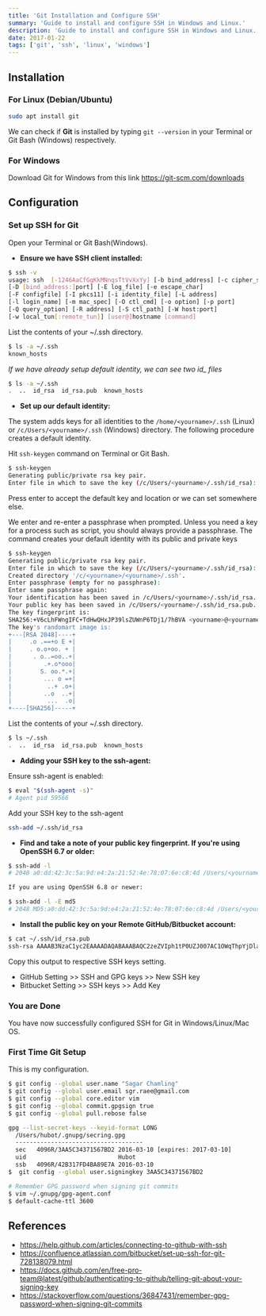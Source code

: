 ```yaml
---
title: 'Git Installation and Configure SSH'
summary: 'Guide to install and configure SSH in Windows and Linux.'
description: 'Guide to install and configure SSH in Windows and Linux.'
date: 2017-01-22
tags: ['git', 'ssh', 'linux', 'windows']
---
```


## Installation

### For Linux (Debian/Ubuntu)

```bash
sudo apt install git
```

We can check if **Git** is installed by typing `git --version` in your Terminal or Git Bash (Windows) respectively.

### For Windows

Download Git for Windows from this link <https://git-scm.com/downloads>

## Configuration

### Set up SSH for Git

Open your Terminal or Git Bash(Windows).

- **Ensure we have SSH client installed:**

```bash
$ ssh -v
usage: ssh  [-1246AaCfGgKkMNnqsTtVvXxYy] [-b bind_address] [-c cipher_spec]
[-D [bind_address:]port] [-E log_file] [-e escape_char]
[-F configfile] [-I pkcs11] [-i identity_file] [-L address]
[-l login_name] [-m mac_spec] [-O ctl_cmd] [-o option] [-p port]
[-Q query_option] [-R address] [-S ctl_path] [-W host:port]
[-w local_tun[:remote_tun]] [user@]hostname [command]
```

List the contents of your ~/.ssh directory.

```bash
$ ls -a ~/.ssh
known_hosts
```

_If we have already setup default identity, we can see two id\_ files_

```bash
$ ls -a ~/.ssh
.  ..  id_rsa  id_rsa.pub  known_hosts
```

- **Set up our default identity:**

The system adds keys for all identities to the `/home/<yourname>/.ssh` (Linux) or `/c/Users/<yourname>/.ssh` (Windows) directory. The following procedure creates a default identity.

Hit `ssh-keygen` command on Terminal or Git Bash.

```bash
$ ssh-keygen
Generating public/private rsa key pair.
Enter file in which to save the key (/c/Users/<yourname>/.ssh/id_rsa):
```

Press enter to accept the default key and location or we can set somewhere else.

We enter and re-enter a passphrase when prompted. Unless you need a key for a process such as script, you should always provide a passphrase. The command creates your default identity with its public and private keys

```bash
$ ssh-keygen
Generating public/private rsa key pair.
Enter file in which to save the key (/c/Users/<yourname>/.ssh/id_rsa):
Created directory '/c/<yourname>/<yourname>/.ssh'.
Enter passphrase (empty for no passphrase):
Enter same passphrase again:
Your identification has been saved in /c/Users/<yourname>/.ssh/id_rsa.
Your public key has been saved in /c/Users/<yourname>/.ssh/id_rsa.pub.
The key fingerprint is:
SHA256:+V6cLhFWngIFC+TdHwQHxJP39lsZUWnP6TDj1/7hBVA <yourname>@<yourname>
The key's randomart image is:
+---[RSA 2048]----+
|     .o .==+o E +|
|     . o.o+oo. + |
|      . o..=oo..+|
|         .+.o*ooo|
|        S. oo.*.+|
|         ... o =+|
|          ..+ .o+|
|         ..o  ..+|
|          ...  .o|
+----[SHA256]-----+
```

List the contents of your ~/.ssh directory.

```bash
$ ls ~/.ssh
.  ..  id_rsa  id_rsa.pub  known_hosts
```

- **Adding your SSH key to the ssh-agent:**

Ensure ssh-agent is enabled:

```bash
$ eval "$(ssh-agent -s)"
# Agent pid 59566
```

Add your SSH key to the ssh-agent

```bash
ssh-add ~/.ssh/id_rsa
```

- **Find and take a note of your public key fingerprint. If you're using OpenSSH 6.7 or older:**

```bash
$ ssh-add -l
# 2048 a0:dd:42:3c:5a:9d:e4:2a:21:52:4e:78:07:6e:c8:4d /Users/<yourname>/.ssh/id_rsa (RSA)

If you are using OpenSSH 6.8 or newer:

$ ssh-add -l -E md5
# 2048 MD5:a0:dd:42:3c:5a:9d:e4:2a:21:52:4e:78:07:6e:c8:4d /Users/<yourname>/.ssh/id_rsa (RSA)
```

- **Install the public key on your Remote GitHub/Bitbucket account:**

```bash
$ cat ~/.ssh/id_rsa.pub
ssh-rsa AAAAB3NzaC1yc2EAAAADAQABAAABAQC2zeZVIph1tP0UZJ007AC1OWqThpYjDlao1PlQnZbrSMeS8LXkU/nMxuZdAv+2JeqhezOtb6/e8e50NOTWB9Z2O8thCMwc29cp6C+vHL2oWQYMcCOuT34/R2yDEOMQ5nkIZ1fVFJNCTIZUaKjyaHX89w0v2p9cMsZ1q36w9lEdKXs8N5fuN/6rAy3JQgMcbD+dDd0cWpP8CLiUyNCq32xwqhX+nS1P43AgOQdLpX74uljwr7rE2CmrJQkvh/m+h68tv8+mLMGJtg5cJ+doZ+9r9yPhKJYGEsW4bL+8sSRQn3gJWUib8xhOgaWrMfXj+94o1KbcI12lK772GNyP74rX <yourname>@<yourname>
```

Copy this output to respective SSH keys setting.

- GitHub Setting >> SSH and GPG keys >> New SSH key
- Bitbucket Setting >> SSH keys >> Add Key

### You are Done

You have now successfully configured SSH for Git in Windows/Linux/Mac OS.

### First Time Git Setup

This is my configuration.

```bash
$ git config --global user.name "Sagar Chamling"
$ git config --global user.email sgr.raee@gmail.com
$ git config --global core.editor vim
$ git config --global commit.gpgsign true
$ git config --global pull.rebose false

gpg --list-secret-keys --keyid-format LONG
  /Users/hubot/.gnupg/secring.gpg
  ------------------------------------
  sec   4096R/3AA5C34371567BD2 2016-03-10 [expires: 2017-03-10]
  uid                          Hubot
  ssb   4096R/42B317FD4BA89E7A 2016-03-10
$  git config --global user.signingkey 3AA5C34371567BD2

# Remember GPG password when signing git commits
$ vim ~/.gnupg/gpg-agent.conf
$ default-cache-ttl 3600
```

## References

- <https://help.github.com/articles/connecting-to-github-with-ssh>
- <https://confluence.atlassian.com/bitbucket/set-up-ssh-for-git-728138079.html>
- <https://docs.github.com/en/free-pro-team@latest/github/authenticating-to-github/telling-git-about-your-signing-key>
- <https://stackoverflow.com/questions/36847431/remember-gpg-password-when-signing-git-commits>
